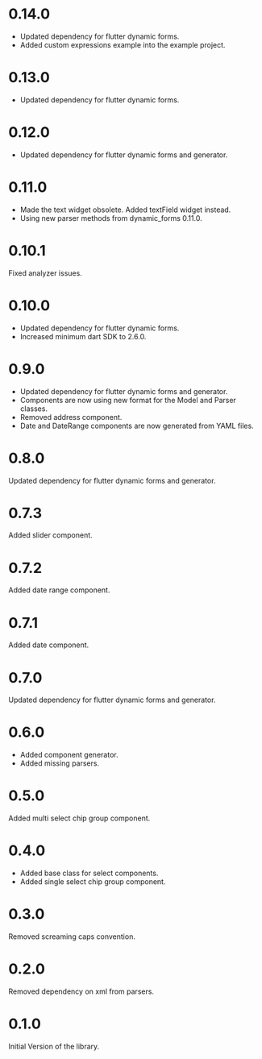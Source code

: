 # 0.14.0

* Updated dependency for flutter dynamic forms.
* Added custom expressions example into the example project.

# 0.13.0

* Updated dependency for flutter dynamic forms.

# 0.12.0

* Updated dependency for flutter dynamic forms and generator.

# 0.11.0

* Made the text widget obsolete. Added textField widget instead.
* Using new parser methods from dynamic_forms 0.11.0.

# 0.10.1

Fixed analyzer issues.

# 0.10.0

* Updated dependency for flutter dynamic forms.
* Increased minimum dart SDK to 2.6.0.

# 0.9.0

* Updated dependency for flutter dynamic forms and generator.
* Components are now using new format for the Model and Parser classes.
* Removed address component.
* Date and DateRange components are now generated from YAML files.

# 0.8.0

Updated dependency for flutter dynamic forms and generator.

# 0.7.3

Added slider component.

# 0.7.2

Added date range component.

# 0.7.1

Added date component.

# 0.7.0

Updated dependency for flutter dynamic forms and generator.

# 0.6.0

* Added component generator.
* Added missing parsers. 

# 0.5.0

Added multi select chip group component.

# 0.4.0

* Added base class for select components.
* Added single select chip group component. 

# 0.3.0

Removed screaming caps convention.

# 0.2.0

Removed dependency on xml from parsers.

# 0.1.0

Initial Version of the library.